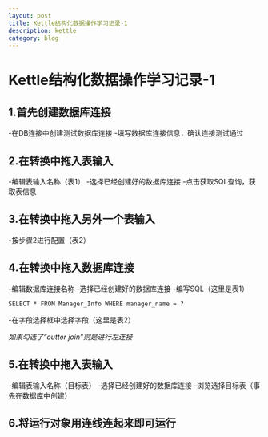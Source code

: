 ```yaml
---
layout: post
title: Kettle结构化数据操作学习记录-1
description: kettle
category: blog
---
```


# Kettle结构化数据操作学习记录-1

## 1.首先创建数据库连接
-在DB连接中创建测试数据库连接
-填写数据库连接信息，确认连接测试通过

## 2.在转换中拖入表输入
-编辑表输入名称（表1）
-选择已经创建好的数据库连接
-点击获取SQL查询，获取表信息

## 3.在转换中拖入另外一个表输入
-按步骤2进行配置（表2）

## 4.在转换中拖入数据库连接
-编辑数据库连接名称
-选择已经创建好的数据库连接
-编写SQL（这里是表1）

`SELECT * FROM Manager_Info WHERE manager_name = ?`

-在字段选择框中选择字段（这里是表2）

_如果勾选了“outter join”则是进行左连接_

## 5.在转换中拖入表输入
-编辑表输入名称（目标表）
-选择已经创建好的数据库连接
-浏览选择目标表（事先在数据库中创建）

## 6.将运行对象用连线连起来即可运行






